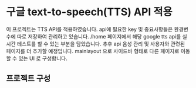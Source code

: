 # 구글 text-to-speech(TTS) API 적용 

이 프로젝트는 TTS API를 적용하였습니다. api에 필요한 key 및 중요사항들은 환경변수에 따로 저장하여 관리하고 있습니다.
/home 페이지에서 해당 google tts api를 실시간 테스트를 할 수 있는 부분을 담았습니다. 추후 api 음성 관리 및 사용자와 관련된 페이지를 더 추가할 예정입니다.
mainlayout 으로 사이드바 형태로 다른 페이지로 이동할 수 있는 UI 로 구성합니다.

## 프로젝트 구성
